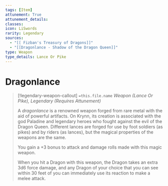 ```yaml
---
tags: [Item]
attunement: True
attunement_details: 
classes: 
icon: LiSwords
rarity: Legendary
sources:
  - "[[ Fizban's Treasury of Dragons]]"
  - "[[Dragonlance - Shadow of the Dragon Queen]]"
type: Weapon
type_details: Lance Or Pike
---
```

# Dragonlance
>[!legendary-weapon-callout] `=this.file.name`
>*Weapon (Lance Or Pike), Legendary (Requires Attunement)*
>
>A *dragonlance* is a renowned weapon forged from rare metal with the aid of powerful artifacts. On Krynn, its creation is associated with the god Paladine and legendary heroes who fought against the evil of the Dragon Queen. Different lances are forged for use by foot soldiers (as pikes) and by riders (as lances), but the magical properties of the weapons are the same.
>
>You gain a +3 bonus to attack and damage rolls made with this magic weapon.
>
>When you hit a Dragon with this weapon, the Dragon takes an extra 3d6 force damage, and any Dragon of your choice that you can see within 30 feet of you can immediately use its reaction to make a melee attack.
>
>
